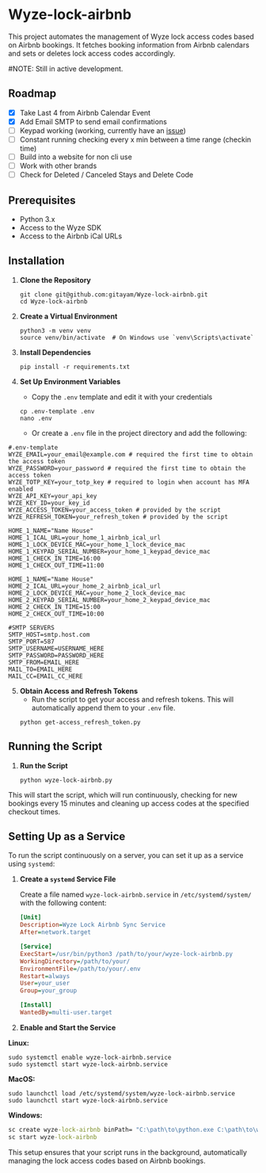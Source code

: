 # Wyze-lock-airbnb

This project automates the management of Wyze lock access codes based on Airbnb bookings. It fetches booking information from Airbnb calendars and sets or deletes lock access codes accordingly.

#NOTE: Still in active development. 

## Roadmap
- [x] Take Last 4 from Airbnb Calendar Event
- [x] Add Email SMTP to send email confirmations
- [ ] Keypad working (working, currently have an [issue](https://github.com/shauntarves/wyze-sdk/issues/184))
- [ ] Constant running checking every x min between a time range (checkin time)
- [ ] Build into a website for non cli use
- [ ] Work with other brands
- [ ] Check for Deleted / Canceled Stays and Delete Code
## Prerequisites

- Python 3.x
- Access to the Wyze SDK
- Access to the Airbnb iCal URLs

## Installation

1. **Clone the Repository**
   ```shell
   git clone git@github.com:gitayam/Wyze-lock-airbnb.git
   cd Wyze-lock-airbnb
   ```

2. **Create a Virtual Environment**
   ```shell
   python3 -m venv venv
   source venv/bin/activate  # On Windows use `venv\Scripts\activate`
   ```

3. **Install Dependencies**
   ```shell
   pip install -r requirements.txt
   ```

4. **Set Up Environment Variables**
   - Copy the `.env` template and edit it with your credentials
   ```shell
   cp .env-template .env
   nano .env
   ```
   - Or create a `.env` file in the project directory and add the following:
  ```env
#.env-template
WYZE_EMAIL=your_email@example.com # required the first time to obtain the access token
WYZE_PASSWORD=your_password # required the first time to obtain the access token
WYZE_TOTP_KEY=your_totp_key # required to login when account has MFA enabled
WYZE_API_KEY=your_api_key
WYZE_KEY_ID=your_key_id
WYZE_ACCESS_TOKEN=your_access_token # provided by the script
WYZE_REFRESH_TOKEN=your_refresh_token # provided by the script

HOME_1_NAME="Name House"
HOME_1_ICAL_URL=your_home_1_airbnb_ical_url
HOME_1_LOCK_DEVICE_MAC=your_home_1_lock_device_mac
HOME_1_KEYPAD_SERIAL_NUMBER=your_home_1_keypad_device_mac
HOME_1_CHECK_IN_TIME=16:00
HOME_1_CHECK_OUT_TIME=11:00

HOME_1_NAME="Name House"
HOME_2_ICAL_URL=your_home_2_airbnb_ical_url
HOME_2_LOCK_DEVICE_MAC=your_home_2_lock_device_mac
HOME_2_KEYPAD_SERIAL_NUMBER=your_home_2_keypad_device_mac
HOME_2_CHECK_IN_TIME=15:00
HOME_2_CHECK_OUT_TIME=10:00

#SMTP SERVERS
SMTP_HOST=smtp.host.com
SMTP_PORT=587
SMTP_USERNAME=USERNAME_HERE
SMTP_PASSWORD=PASSWORD_HERE
SMTP_FROM=EMAIL_HERE
MAIL_TO=EMAIL_HERE
MAIL_CC=EMAIL_CC_HERE

  ```

5. **Obtain Access and Refresh Tokens**
   - Run the script to get your access and refresh tokens. This will automatically append them to your `.env` file.
   ```shell
   python get-access_refresh_token.py
   ```

## Running the Script

1. **Run the Script**
   ```shell
   python wyze-lock-airbnb.py
   ```

This will start the script, which will run continuously, checking for new bookings every 15 minutes and cleaning up access codes at the specified checkout times.

## Setting Up as a Service

To run the script continuously on a server, you can set it up as a service using `systemd`:

1. **Create a `systemd` Service File**

   Create a file named `wyze-lock-airbnb.service` in `/etc/systemd/system/` with the following content:

   ```ini
   [Unit]
   Description=Wyze Lock Airbnb Sync Service
   After=network.target

   [Service]
   ExecStart=/usr/bin/python3 /path/to/your/wyze-lock-airbnb.py
   WorkingDirectory=/path/to/your/
   EnvironmentFile=/path/to/your/.env
   Restart=always
   User=your_user
   Group=your_group

   [Install]
   WantedBy=multi-user.target
   ```

2. **Enable and Start the Service**

**Linux:**
   ```shell
   sudo systemctl enable wyze-lock-airbnb.service
   sudo systemctl start wyze-lock-airbnb.service
   ```
**MacOS:**
   ```shell
   sudo launchctl load /etc/systemd/system/wyze-lock-airbnb.service
   sudo launchctl start wyze-lock-airbnb.service
   ```
**Windows:**
   ```cmd
   sc create wyze-lock-airbnb binPath= "C:\path\to\python.exe C:\path\to\wyze-lock-airbnb.py" start= auto
   sc start wyze-lock-airbnb
   ```
This setup ensures that your script runs in the background, automatically managing the lock access codes based on Airbnb bookings.
